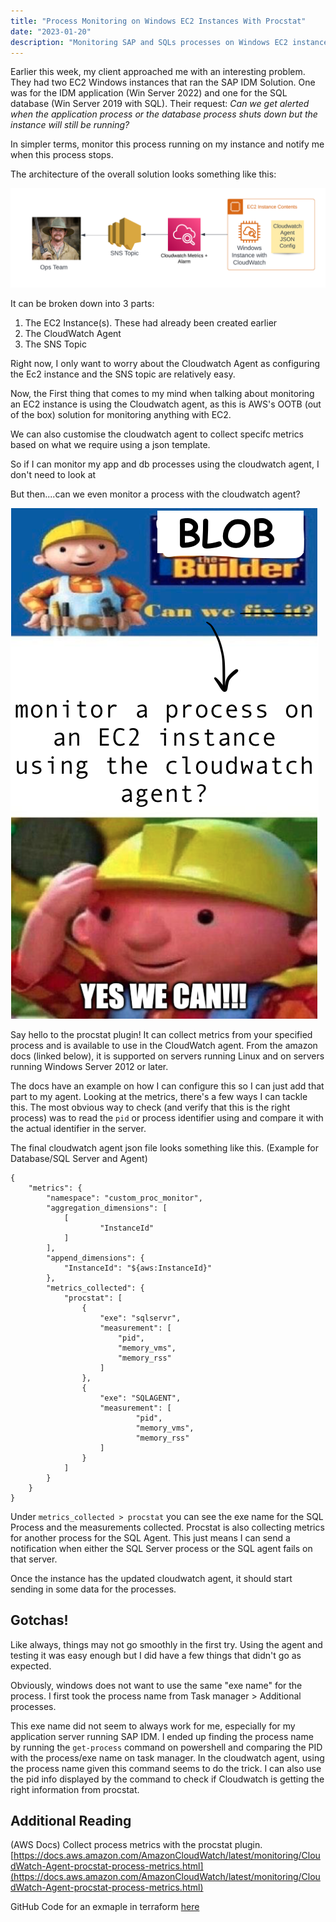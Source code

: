 ```yaml
---
title: "Process Monitoring on Windows EC2 Instances With Procstat"
date: "2023-01-20"
description: "Monitoring SAP and SQLs processes on Windows EC2 instances using the procstat plugin and the cloudwatch agent."
---
```


Earlier this week, my client approached me with an interesting problem. They had two EC2 Windows instances that ran the SAP IDM Solution. One was for the IDM application (Win Server 2022) and one for the SQL database (Win Server 2019 with SQL). Their request: *Can we get alerted when the application process or the database process shuts down but the instance will still be running?*

In simpler terms, monitor this process running on my instance and notify me when this process stops.

The architecture of the overall solution looks something like this:

![architecture diagram](./architecture.png)

It can be broken down into 3 parts:

1. The EC2 Instance(s). These had already been created earlier
2. The CloudWatch Agent
3. The SNS Topic

Right now, I only want to worry about the Cloudwatch Agent as configuring the Ec2 instance and the SNS topic are relatively easy.

Now, the First thing that comes to my mind when talking about monitoring an EC2 instance is using the Cloudwatch agent, as this is AWS's OOTB (out of the box) solution for monitoring anything with EC2.

We can also customise the cloudwatch agent to collect specifc metrics based on what we require using a json template.

So if I can monitor my app and db processes using the cloudwatch agent, I don't need to look at

But then....can we even monitor a process with the cloudwatch agent?

![Can we monitor it?](./can-we-monitor-it.png)

Say hello to the procstat plugin! It can collect metrics from your specified process and is available to use in the CloudWatch agent. From the amazon docs (linked below), it is supported on servers running Linux and on servers running Windows Server 2012 or later.

The docs have an example on how I can configure this so I can just add that part to my agent. Looking at the metrics, there's a few ways I can tackle this. The most obvious way to check (and verify that this is the right process) was to read the `pid` or process identifier using and compare it with the actual identifier in the server.

The final cloudwatch agent json file looks something like this. (Example for Database/SQL Server and Agent)

```{json}
{
    "metrics": {
        "namespace": "custom_proc_monitor",
        "aggregation_dimensions": [
            [
                    "InstanceId"
            ]
        ],
        "append_dimensions": {
            "InstanceId": "${aws:InstanceId}"
        },
        "metrics_collected": {
            "procstat": [
                {
                    "exe": "sqlservr",
                    "measurement": [
                        "pid",
                        "memory_vms",
                        "memory_rss"
                    ]
                },
                {
                    "exe": "SQLAGENT",
                    "measurement": [
                            "pid",
                            "memory_vms",
                            "memory_rss"
                    ]
                }
            ]
        }
    }
}
```

Under `metrics_collected > procstat` you can see the exe name for the SQL Process and the measurements collected. Procstat is also collecting metrics for another process for the SQL Agent. This just means I can send a notification when either the SQL Server process or the SQL agent fails on that server.

Once the instance has the updated cloudwatch agent, it should start sending in some data for the processes.

## Gotchas!

Like always, things may not go smoothly in the first try. Using the agent and testing it was easy enough but I did have a few things that didn't go as expected.

Obviously, windows does not want to use the same "exe name" for the process. I first took the process name from Task manager > Additional processes.

This exe name did not seem to always work for me, especially for my application server running SAP IDM. I ended up finding the process name by running the `get-process` command on powershell and comparing the PID with the process/exe name on task manager. In the cloudwatch agent, using the process name given this command seems to do the trick. I can also use the pid info displayed by the command to check if Cloudwatch is getting the right information from procstat.

## Additional Reading

(AWS Docs) Collect process metrics with the procstat plugin. [https://docs.aws.amazon.com/AmazonCloudWatch/latest/monitoring/CloudWatch-Agent-procstat-process-metrics.html](https://docs.aws.amazon.com/AmazonCloudWatch/latest/monitoring/CloudWatch-Agent-procstat-process-metrics.html)

GitHub Code for an exmaple in terraform [here](https://github.com/RubberDuckDestroyer/windows-process-monitoring-aws-terraform)
